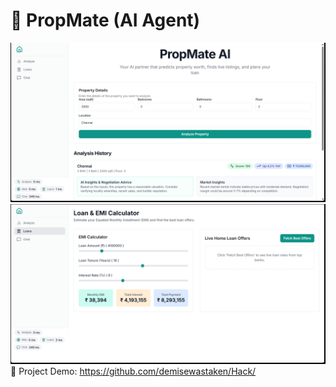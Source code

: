 # 🚀 PropMate (AI Agent)

![Banner](1st.png)
![Banner](2nd.png)
🎥 Project Demo:
https://github.com/demisewastaken/Hack/
